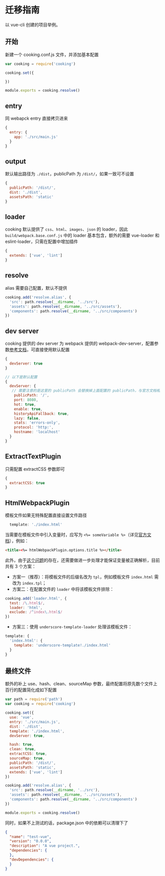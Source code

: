 # 迁移指南

以 vue-cli 创建的项目举例。

## 开始
新建一个 cooking.conf.js 文件，并添加基本配置
```javascript
var cooking = require('cooking')

cooking.set({

})

module.exports = cooking.resolve()
```

## entry
同 webapck entry 直接拷贝进来
```javascript
{
  entry: {
    app: './src/main.js'
  }
}
```

## output
默认输出路径为 `./dist`，publicPath 为 `/dist/`，如果一致可不设置
```javascript
{
  publicPath: '/dist/',
  dist: './dist',
  assetsPath: 'static'
}
```

## loader
cooking 默认提供了 `css`、`html`、`images`、`json` 的 loader，因此 `build/webpack.base.conf.js` 中的 loader 基本包含，额外的需要 vue-loader 和 eslint-loader，只需在配置中增加插件
```javascript
{
  extends: ['vue', 'lint']
}
```

## resolve
alias 需要自己配置，默认不提供
```javascript
cooking.add('resolve.alias', {
  'src': path.resolve(__dirname, '../src'),
  'assets': path.resolve(__dirname, '../src/assets'),
  'components': path.resolve(__dirname, '../src/components')
})
```

## dev server
cooking 提供的 dev server 为 webpack 提供的 webpack-dev-server，配置参数[参考文档](http://webpack.github.io/docs/webpack-dev-server.html)，可直接使用默认配置
```javascript
{
  devServer: true
}

// 以下是默认配置
{
  devServer: {
   // 需要注意的是这里的 publicPath 会替换掉上面配置的 publicPath，与官方文档相反
    publicPath: '/',
    port: 8080,
    hot: true,
    enable: true,
    historyApiFallback: true,
    lazy: false,
    stats: 'errors-only',
    protocol: 'http:',
    hostname: 'localhost'
  }
}
```

## ExtractTextPlugin
只需配置 extractCSS 参数即可
```javascript
{
  extractCSS: true
}
```

## HtmlWebpackPlugin
模板文件如果无特殊配置直接设置文件路径

```javascript
  template: './index.html'
```

当需要在模板文件中引入变量时，应写为 `<%= someVariable %>`（详见[官方文档](https://github.com/ampedandwired/html-webpack-plugin/blob/master/migration.md#templating-and-variables)），例如：
```html
<title><%= htmlWebpackPlugin.options.title %></title>
```
此外，由于[这个问题](https://github.com/ampedandwired/html-webpack-plugin/issues/223)的存在，还需要做进一步处理才能保证变量被正确解析，目前共有 3 个方案：
*  方案一（推荐）：将模板文件的后缀名改为 `tpl`，例如模板文件 `index.html` 需改为 `index.tpl`；
*  方案二：在配置文件的 `loader` 中将该模板文件排除：
```javascript
cooking.add('loader.html', {
  test: /\.html$/,
  loader: 'html',
  exclude: /^index\.html$/
})
```
*  方案三：使用 `underscore-template-loader` 处理该模板文件：
```javascript
template: {
  'index.html': {
    template: 'underscore-template!./index.html'
  }
}
```

## 最终文件
额外的补上 use、hash、clean、sourceMap 参数，最终配置将原先数个文件上百行的配置简化成如下配置

```javascript
var path = require('path')
var cooking = require('cooking')

cooking.set({
  use: 'vue',
  entry: './src/main.js',
  dist: './dist',
  template: './index.html',
  devServer: true,

  hash: true,
  clean: true,
  extractCSS: true,
  sourceMap: true,
  publicPath: '/dist/',
  assetsPath: 'static',
  extends: ['vue', 'lint']
})

cooking.add('resolve.alias', {
  'src': path.resolve(__dirname, '../src'),
  'assets': path.resolve(__dirname, '../src/assets'),
  'components': path.resolve(__dirname, '../src/components')
})

module.exports = cooking.resolve()
```

同时，如果不上测试的话，package.json 中的依赖可以清理下了
```json
{
  "name": "test-vue",
  "version": "0.0.0",
  "description": "A vue project.",
  "dependencies": {
  },
  "devDependencies": {
  }
}
```
